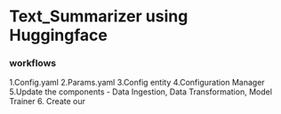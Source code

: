 # Text_Summarizer using Huggingface

### workflows

1.Config.yaml
2.Params.yaml
3.Config entity
4.Configuration Manager
5.Update the components - Data Ingestion, Data Transformation, Model Trainer
6. Create our 